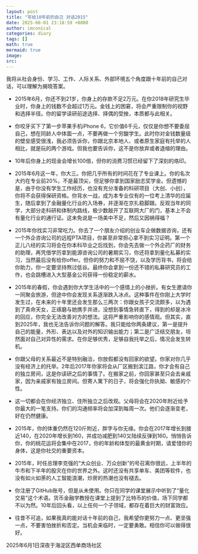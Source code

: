 ```yaml
---
layout: post
title: "写给10年前的自己 对话2015"
date: 2025-06-01 23:18:59 +0800
author: imconical
categories: diary
tags: []
math: true
mermaid: true
image:
src:
---
```

我将从社会身份、学习、工作、人际关系、外部环境五个角度跟十年前的自己对话，可以理解为揭晓答案。

* 2015年6月，你还不到21岁，你身上的存款不足2万元。在你2018年研究生毕业时，你身上的钱数不会超过1万元。金钱上的困窘，将会严重限制你的视野和选择半径。你的留学读研前途选择、择偶的受挫，本质都与此相关。
* 你咬牙买下了第一步苹果手机iPhone 6，它价值6千元，仅仅是你想不要委屈自己，想在同龄人中体面一点，不要再做一个穷酸学生。此时你对金钱数量级的壁垒感受很浅，我必须告诉你，你跟北京本地人、或者原生家庭有托举的人相比，就是玩的两个游戏。但我也要告诉你，这不是你放弃或者退缩的理由。
* 10年后你身上的现金会增长100倍，但你的消费习惯已经留下了深刻的烙印。

* 2015年6月这一年，你大三。你把几乎所有的时间花在了专业课上。你的名次大约在专业前20%，不是最顶尖，但足够你拿到国家励志奖学金。但遗憾的是，由于你没有学生工作经历，也没有充分准备的科研项目（大创、小创），你将不会获得保研资格。你背水一战，成为本专业仅有的一位考上清华的应届生，随后拿到了金融量化行业的入场券，并逐渐在京扎稳脚跟。反观当年的同学，大部分走科研和体制内路线，极少数敲开了互联网大厂的门，基本上不会有量化行业的通行证。这未免说是一场美中不足，然后又因祸得福？

* 2015年你找实习非常吃力。你去了一个朋友介绍的创业车企做数据咨询，还有一个外企咨询公司的远程PTA项目，你甚至非常担心拿不到实习证明。第一个正儿八经的实习将会在你本科毕业之后找到，你会先去做一个外企药厂的财务的助理，再凭借学历拿到能源咨询公司的暑期实习，你还将拿到量化私募的实习，当然最后没有给你offer。但你的努力和不屈不饶，以及学历背书，将会给你助力，你一定要坚持熬过低谷。最终你会拿到一份还不错的私募研究员的工作，也会跳槽进入大型基金公司获得一份稳定的薪水。

* 2015年的春假，你会遇到你大学生活中的一个感情上的小挫折。有女生邀请你一同聚会旅游，但途中你会发现关系逐渐跌入冰点。这种事件在你刚上大学时发生过，在未来的十年里还会发生那么三两次：你跟女孩子交流颇多，以为遇到了真命天女，正琢磨与她携手并进，没想到事情急转直下，得到的却是冰冷的回应，你完全无法改善对方的想法。这将严重影响你的感情观。但其实，直到2025年，我也无法告诉你问题的解答。我只能给你两条建议，第一是提升自己的能量，外形、表达以及对外的知识输出能力；第二是广泛结交朋友，坦然面对自己对异性的需求。在你足够优秀，足够自我托举之后，情况会发生转机。
* 你跟父母的关系最近不是特别融洽，你放假都没有回家的欲望。你家对你几乎没有经济上的托举。2年后2017年你家将会从厂区搬到滨江路，你才会有自己的独立房间，这是你读研之后的事情了。在搬家之前，你回家甚至只会去亲戚家，因为亲戚家有独立房间。但寄人篱下的日子，将会强化你执拗、敏感的个性。
* 这一切都会在你经济独立、住所独立之后改观。父母将会在2020年附近给予你最大的一笔支持。你们的沟通频率将会加深到每周一次。他们会逐渐变老，好在仍然健康。
* 2015年，你的体重仍然在120斤附近，胖字与你无缘。你会在2017年增长到接近140，在2020年增长到160，并成功减肥到140又陆续反弹到160。悄悄告诉你，你的桃花运将会集中在2017，你的年龄和体型的最黄金时期，请爱惜你的身体，这是你社交的重要资本。

* 2015年，时任总理李克强的“大众创业、万众创新”的号召离你很远，上半年的牛市和下半年的股灾在你的世界之外。这时还没有共享单车、美团等软件，也没有如火如荼的人工智能浪潮，炒房的热潮也没有褪去。
* 你注册了GitHub账号，但是从未使用。你只在同学的课堂展示中听到了“量化交易”这个术语。货币金融学教授在课堂上提到了比特币的价值，场下同学都不以为然。10年后回头看，以上任何一个子领域，都存在着巨大的财富效应。

* 往昔不可追，如果我真的能对话十年前的自己，我希望你更努力一点、更坚强一点，不要害怕挫折和否定。当机会来临时，一定要勇敢。相信你可以做得很好。

2025年6月1日深夜于海淀区西单商场社区